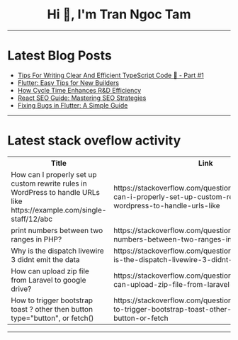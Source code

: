 <h1 align="center">Hi 👋, I'm Tran Ngoc Tam</h1>

---

# Latest Blog Posts 
<!-- BLOG-POST-LIST:START -->
- [Tips For Writing Clear And Efficient TypeScript Code 💯 - Part #1](https://dev.to/alisamir/tips-for-writing-clear-and-efficient-typescript-code-part-1-1343)
- [Flutter: Easy Tips for New Builders](https://dev.to/sa9desh/flutter-easy-tips-for-new-builders-1da4)
- [How Cycle Time Enhances R&amp;D Efficiency](https://dev.to/allenz_1011/how-cycle-time-enhances-rd-efficiency-3ljk)
- [React SEO Guide: Mastering SEO Strategies](https://dev.to/codeparrot/react-seo-guide-mastering-seo-strategies-36ca)
- [Fixing Bugs in Flutter: A Simple Guide](https://dev.to/sa9desh/fixing-bugs-in-flutter-a-simple-guide-a1c)
<!-- BLOG-POST-LIST:END -->

---

# Latest stack oveflow activity
<table>
  <tr><th>Title</th><th>Link</th></tr>
  <!-- STACKOVERFLOW:START --><tr><td>How can I properly set up custom rewrite rules in WordPress to handle URLs like https://example.com/single-staff/12/abc</td><td>https://stackoverflow.com/questions/78791835/how-can-i-properly-set-up-custom-rewrite-rules-in-wordpress-to-handle-urls-like</td></tr><tr><td>print numbers between two ranges in PHP?</td><td>https://stackoverflow.com/questions/78791811/print-numbers-between-two-ranges-in-php</td></tr><tr><td>Why is the dispatch livewire 3 didnt emit the data</td><td>https://stackoverflow.com/questions/78791714/why-is-the-dispatch-livewire-3-didnt-emit-the-data</td></tr><tr><td>How can upload zip file from Laravel to google drive?</td><td>https://stackoverflow.com/questions/78791643/how-can-upload-zip-file-from-laravel-to-google-drive</td></tr><tr><td>How to trigger bootstrap toast ? other then button type=&quot;button&quot;, or fetch&lpar;&rpar;</td><td>https://stackoverflow.com/questions/78791567/how-to-trigger-bootstrap-toast-other-then-button-type-button-or-fetch</td></tr><!-- STACKOVERFLOW:END -->
</table>

---


